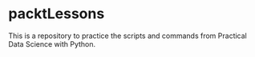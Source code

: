# packtLessons
This is a repository to practice the scripts and commands from Practical Data Science with Python.
